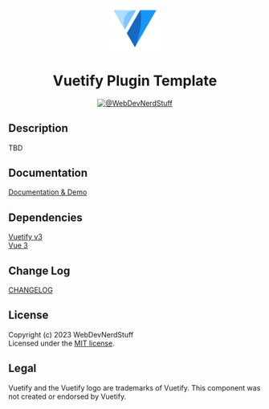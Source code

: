 <p align="center">
  <img alt="Vuetify Logo" width="100" src="https://raw.githubusercontent.com/webdevnerdstuff/vuetify-date-field/main/src/assets/vuetify-logo.svg">
</p>

<p>
  <h1 align="center">Vuetify Plugin Template</h1>
</p>

<p align="center">
  <!-- <a href="https://www.npmjs.com/package/@wdns/vuetify-date-field">
    <img src="https://img.shields.io/npm/v/@wdns/vuetify-date-field?color=1867c0&logo=npm" alt="NPM Package">
  </a>
  &nbsp; -->
  <a href="https://github.com/webdevnerdstuff">
    <img src="https://img.shields.io/badge/GitHub-WebDevNerdStuff-brightgreen.svg?logo=github" alt="@WebDevNerdStuff">
  </a>
</p>


## Description

TBD

## Documentation
 
[Documentation & Demo](https://webdevnerdstuff.github.io/vuetify-date-field/) 

## Dependencies
 
[Vuetify v3](https://vuetifyjs.com/)  
[Vue 3](https://vuejs.org/)  


## Change Log
 
[CHANGELOG](https://github.com/webdevnerdstuff/vuetify-date-field/blob/master/CHANGELOG.md)


## License

Copyright (c) 2023 WebDevNerdStuff  
Licensed under the [MIT license](https://github.com/webdevnerdstuff/vuetify-date-field/blob/master/LICENSE.md).


## Legal

Vuetify and the Vuetify logo are trademarks of Vuetify. This component was not created or endorsed by Vuetify.
